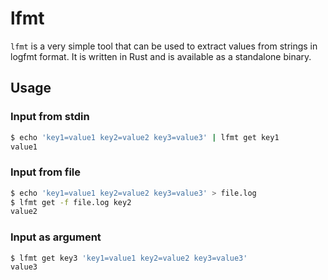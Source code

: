 # lfmt

`lfmt` is a very simple tool that can be used to extract values from strings in logfmt format. It is written in Rust and is available as a standalone binary.

## Usage

### Input from stdin

```sh
$ echo 'key1=value1 key2=value2 key3=value3' | lfmt get key1
value1
```

### Input from file 

```sh
$ echo 'key1=value1 key2=value2 key3=value3' > file.log 
$ lfmt get -f file.log key2
value2
```

### Input as argument 

```sh
$ lfmt get key3 'key1=value1 key2=value2 key3=value3'
value3
```
